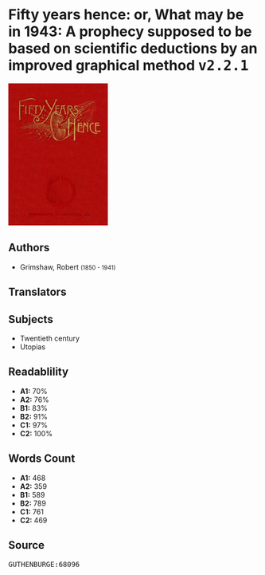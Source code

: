 # Fifty years hence: or, What may be in 1943: A prophecy supposed to be based on scientific deductions by an improved graphical method <kbd>v2.2.1</kbd>

![](./cover.medium.jpg "")

## Authors


 - Grimshaw, Robert <small>(1850 - 1941)</small>

## Translators



## Subjects


 - Twentieth century
 - Utopias

## Readablility


 - **A1:** 70%
 - **A2:** 76%
 - **B1:** 83%
 - **B2:** 91%
 - **C1:** 97%
 - **C2:** 100%

## Words Count


 - **A1:** 468
 - **A2:** 359
 - **B1:** 589
 - **B2:** 789
 - **C1:** 761
 - **C2:** 469

## Source


<kbd>GUTHENBURGE:68096</kbd>
